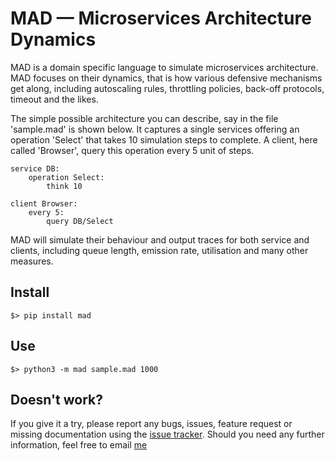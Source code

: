 # MAD &mdash; Microservices Architecture Dynamics

MAD is a domain specific language to simulate microservices architecture. MAD focuses on their dynamics, that is how
various defensive mechanisms get along, including autoscaling rules, throttling policies, back-off protocols, timeout 
and the likes.

The simple possible architecture you can describe, say in the file 'sample.mad' is shown below. It captures a single
services offering an operation 'Select' that takes 10 simulation steps to complete. A client, here called 'Browser', query
this operation every 5 unit of steps.

    service DB:
        operation Select:
            think 10
            
    client Browser:
        every 5:
            query DB/Select

MAD will simulate their behaviour and output traces for both service and clients, including queue length, emission rate, 
utilisation and many other measures.

## Install

	$> pip install mad

## Use

	$> python3 -m mad sample.mad 1000
	
## Doesn't work?

If you  give it a try, please report any bugs, issues, feature request or missing documentation using 
the [issue tracker](https://github.com/fchauvel/mad/issues).
Should you need any further information, feel free to email [me](mailto:franck.chauvel@gmail.com)